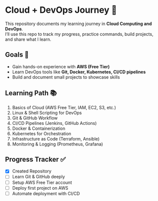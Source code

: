 # Cloud + DevOps Journey 🚀

This repository documents my learning journey in **Cloud Computing and DevOps**.  
I’ll use this repo to track my progress, practice commands, build projects, and share what I learn.  

## Goals 🎯
- Gain hands-on experience with **AWS (Free Tier)**  
- Learn DevOps tools like **Git, Docker, Kubernetes, CI/CD pipelines**  
- Build and document small projects to showcase skills  

## Learning Path 📚
1. Basics of Cloud (AWS Free Tier, IAM, EC2, S3, etc.)  
2. Linux & Shell Scripting for DevOps  
3. Git & GitHub Workflow  
4. CI/CD Pipelines (Jenkins, GitHub Actions)  
5. Docker & Containerization  
6. Kubernetes for Orchestration  
7. Infrastructure as Code (Terraform, Ansible)  
8. Monitoring & Logging (Prometheus, Grafana)  

## Progress Tracker ✅
- [x] Created Repository  
- [ ] Learn Git & GitHub deeply  
- [ ] Setup AWS Free Tier account  
- [ ] Deploy first project on AWS  
- [ ] Automate deployment with CI/CD  
